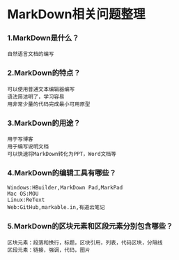 # MarkDown相关问题整理
### 1.MarkDown是什么？
    自然语言文档的编写
### 2.MarkDown的特点？
    可以使用普通文本编辑器编写
	语法简洁明了，学习容易
	用非常少量的代码完成最小可用原型
### 3.MarkDown的用途？
	用于写博客
    用于编写说明文档
	可以快速将MarkDown转化为PPT，Word文档等
### 4.MarkDown的编辑工具有哪些？
    Windows:HBuilder,MarkDown Pad,MarkPad
    Mac OS:MOU
    Linux:ReText
    Web:GitHub,markable.in,有道云笔记
### 5.MarkDown的区块元素和区段元素分别包含哪些？
    区块元素：段落和换行，标题，区块引用，列表，代码区块，分隔线
    区段元素：链接，强调，代码，图片